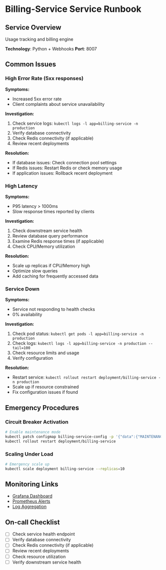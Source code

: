 # Billing-Service Service Runbook

## Service Overview
Usage tracking and billing engine

**Technology**: Python + Webhooks
**Port**: 8007

## Common Issues

### High Error Rate (5xx responses)

**Symptoms:**
- Increased 5xx error rate
- Client complaints about service unavailability

**Investigation:**
1. Check service logs: `kubectl logs -l app=billing-service -n production`
2. Verify database connectivity
3. Check Redis connectivity (if applicable)
4. Review recent deployments

**Resolution:**
- If database issues: Check connection pool settings
- If Redis issues: Restart Redis or check memory usage
- If application issues: Rollback recent deployment

### High Latency

**Symptoms:**
- P95 latency > 1000ms
- Slow response times reported by clients

**Investigation:**
1. Check downstream service health
2. Review database query performance
3. Examine Redis response times (if applicable)
4. Check CPU/Memory utilization

**Resolution:**
- Scale up replicas if CPU/Memory high
- Optimize slow queries
- Add caching for frequently accessed data

### Service Down

**Symptoms:**
- Service not responding to health checks
- 0% availability

**Investigation:**
1. Check pod status: `kubectl get pods -l app=billing-service -n production`
2. Check logs: `kubectl logs -l app=billing-service -n production --tail=100`
3. Check resource limits and usage
4. Verify configuration

**Resolution:**
- Restart service: `kubectl rollout restart deployment/billing-service -n production`
- Scale up if resource constrained
- Fix configuration issues if found

## Emergency Procedures

### Circuit Breaker Activation
```bash
# Enable maintenance mode
kubectl patch configmap billing-service-config -p '{"data":{"MAINTENANCE_MODE":"true"}}'
kubectl rollout restart deployment/billing-service
```

### Scaling Under Load
```bash
# Emergency scale up
kubectl scale deployment billing-service --replicas=10
```

## Monitoring Links
- [Grafana Dashboard](http://grafana.company.com/d/billing-service)
- [Prometheus Alerts](http://prometheus.company.com/alerts)
- [Log Aggregation](http://logs.company.com/billing-service)

## On-call Checklist
- [ ] Check service health endpoint
- [ ] Verify database connectivity
- [ ] Check Redis connectivity (if applicable)
- [ ] Review recent deployments
- [ ] Check resource utilization
- [ ] Verify downstream service health
